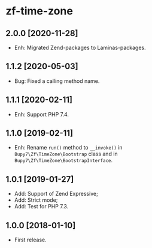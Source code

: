 zf-time-zone
============

2.0.0 [2020-11-28]
------------------

- Enh: Migrated Zend-packages to Laminas-packages.

1.1.2 [2020-05-03]
------------------

- Bug: Fixed a calling method name.

1.1.1 [2020-02-11]
------------------

- Enh: Support PHP 7.4.

1.1.0 [2019-02-11]
------------------

- Enh: Rename `run()` method to `__invoke()` in `Bupy7\Zf\TimeZone\Bootstrap` class
and in `Bupy7\Zf\TimeZone\BootstrapInterface`. 

1.0.1 [2019-01-27]
------------------

- Add: Support of Zend Expressive;
- Add: Strict mode;
- Add: Test for PHP 7.3.

1.0.0 [2018-01-10]
------------------

- First release.
